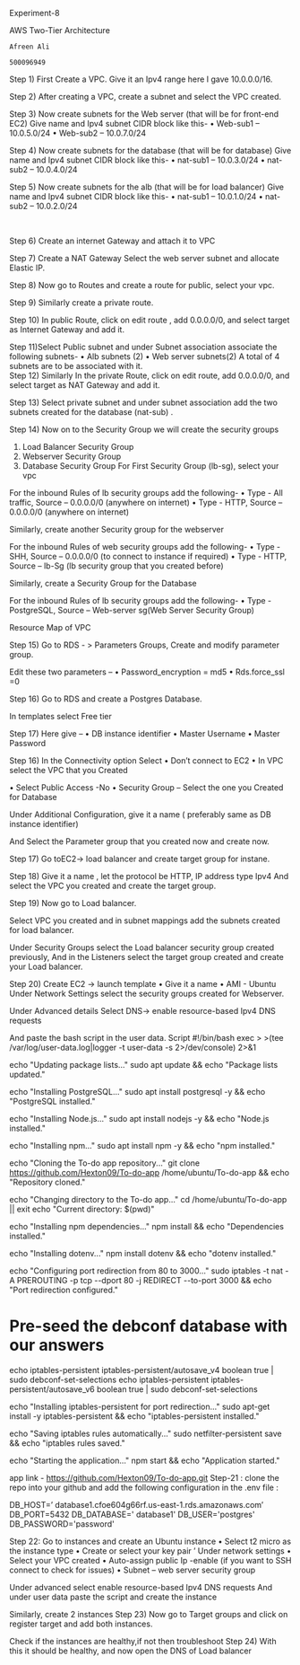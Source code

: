 Experiment-8

AWS Two-Tier Architecture



	Afreen Ali
                                                                                                                  500096949
Step 1) First Create a VPC.
Give it an Ipv4 range here I gave 10.0.0.0/16.
 













Step 2) After creating a VPC, create a subnet and select the VPC created.
 
Step 3) Now create subnets for the Web server (that will be for front-end EC2)
Give name and Ipv4 subnet CIDR block like this-
•	Web-sub1 – 10.0.5.0/24
•	Web-sub2 – 10.0.7.0/24
  








Step 4) Now create subnets for the database (that will be for database)
Give name and Ipv4 subnet CIDR block like this-
•	nat-sub1 – 10.0.3.0/24
•	nat-sub2 – 10.0.4.0/24
   





Step 5) Now create subnets for the alb (that will be for load balancer)
Give name and Ipv4 subnet CIDR block like this-
•	nat-sub1 – 10.0.1.0/24
•	nat-sub2 – 10.0.2.0/24

  
 
Step 6) Create an internet Gateway and attach it to VPC  







Step 7) Create a NAT Gateway 
Select the web server subnet and allocate Elastic IP.
 



Step 8) Now go to Routes and create a route for public, select your vpc.  



Step 9) Similarly create a private route.
 
Step 10) In public Route, click on edit route , add 0.0.0.0/0, and select target as Internet Gateway and add it.
 
Step 11)Select Public subnet and under Subnet association associate the following subnets-
•	Alb subnets (2)
•	Web server subnets(2)
A total of 4 subnets are to be associated with it.  
Step 12) Similarly In the private Route, click on edit route, add 0.0.0.0/0, and select target as NAT Gateway and add it.
 





Step 13) Select private subnet and under subnet association add the two subnets created for the database (nat-sub) .
  
Step 14) Now on to the Security Group we will create the security groups
1)	Load Balancer Security Group
2)	Webserver Security Group
3)	Database Security Group
For First Security Group (lb-sg), select your vpc
 
For the inbound Rules of lb security groups add the following-
•	Type - All traffic, Source – 0.0.0.0/0 (anywhere on internet)
•	Type - HTTP, Source – 0.0.0.0/0 (anywhere on internet)  

Similarly, create another Security group for the webserver 

For the inbound Rules of web security groups add the following-
•	Type - SHH, Source – 0.0.0.0/0 (to connect to instance if required)
•	Type - HTTP, Source – lb-Sg (lb security group that you created before)
 
Similarly, create a Security Group for the Database 
 
For the inbound Rules of lb security groups add the following-
•	Type - PostgreSQL, Source – Web-server sg(Web Server Security Group)
 
Resource Map of VPC
 


Step 15) Go to RDS - > Parameters Groups, Create and modify parameter group.
 
Edit these two parameters –
•	Password_encryption = md5
•	Rds.force_ssl =0
  








Step 16) Go to RDS and create a Postgres Database.	 
 
In templates select Free tier
 
Step 17) Here give –
•	DB instance identifier
•	Master Username
•	Master Password
 
Step 16) In the Connectivity option Select
•	Don’t connect to EC2
•	In VPC select the VPC that you Created
 
•	Select Public Access -No
•	Security Group – Select the one you Created for Database
  

Under Additional Configuration, give it a name ( preferably same as DB instance identifier)
 
And Select the Parameter group that you created now and create now.
 








Step 17) Go toEC2-> load balancer and create target group for instane.
 
Step 18) Give it a name , let the protocol be HTTP, IP address type Ipv4
And select the VPC you created and create the target group.
  
Step 19) Now go to Load balancer.
 
Select VPC you created and in subnet mappings add the subnets created for load balancer.
 
Under Security Groups select the Load balancer security group created previously,
And in the Listeners select the target group created and create your Load balancer.
 
Step 20) Create EC2 -> launch template
•	Give it a name
•	AMI - Ubuntu
 Under Network Settings select the security groups created for Webserver.
 
Under Advanced details
Select DNS-> enable resource-based Ipv4 DNS requests
 
And paste the bash script in the user data.
Script
#!/bin/bash
exec > >(tee /var/log/user-data.log|logger -t user-data -s 2>/dev/console) 2>&1

echo "Updating package lists..."
sudo apt update && echo "Package lists updated."

echo "Installing PostgreSQL..."
sudo apt install postgresql -y && echo "PostgreSQL installed."

echo "Installing Node.js..."
sudo apt install nodejs -y && echo "Node.js installed."

echo "Installing npm..."
sudo apt install npm -y && echo "npm installed."

echo "Cloning the To-do app repository..."
git clone https://github.com/Hexton09/To-do-app /home/ubuntu/To-do-app && echo "Repository cloned."

echo "Changing directory to the To-do app..."
cd /home/ubuntu/To-do-app || exit
echo "Current directory: $(pwd)"

echo "Installing npm dependencies..."
npm install && echo "Dependencies installed."

echo "Installing dotenv..."
npm install dotenv && echo "dotenv installed."

echo "Configuring port redirection from 80 to 3000..."
sudo iptables -t nat -A PREROUTING -p tcp --dport 80 -j REDIRECT --to-port 3000 && echo "Port redirection configured."

# Pre-seed the debconf database with our answers
echo iptables-persistent iptables-persistent/autosave_v4 boolean true | sudo debconf-set-selections
echo iptables-persistent iptables-persistent/autosave_v6 boolean true | sudo debconf-set-selections

echo "Installing iptables-persistent for port redirection..."
sudo apt-get install -y iptables-persistent && echo "iptables-persistent installed."

echo "Saving iptables rules automatically..."
sudo netfilter-persistent save && echo "iptables rules saved."

echo "Starting the application..."
npm start && echo "Application started."

 
 

app link - https://github.com/Hexton09/To-do-app.git
Step-21 : clone the repo into your github and add the following configuration in the .env file :

DB_HOST=’ database1.cfoe604g66rf.us-east-1.rds.amazonaws.com’
DB_PORT=5432
DB_DATABASE=' database1'
DB_USER='postgres'
DB_PASSWORD='password'
  


Step 22: Go to instances and create an Ubuntu instance
•	Select t2 micro as the instance type 
•	Create or select your key pair
 ’
Under network settings 
•	Select your VPC created 
•	Auto-assign public Ip -enable (if you want to SSH connect to check for issues)
•	Subnet – web server security group
 
Under advanced select enable resource-based Ipv4 DNS requests
And under user data paste the script and create the instance
  
Similarly, create 2 instances
Step 23) Now go to Target groups and click on register target and add both instances.
 
Check if the instances are healthy,if not then troubleshoot
Step 24) With this it should be healthy, and now open the DNS of Load balancer
 
 







